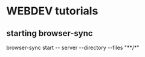 # WEBDEV tutorials

## starting browser-sync
browser-sync start -- server --directory --files "**/*"
